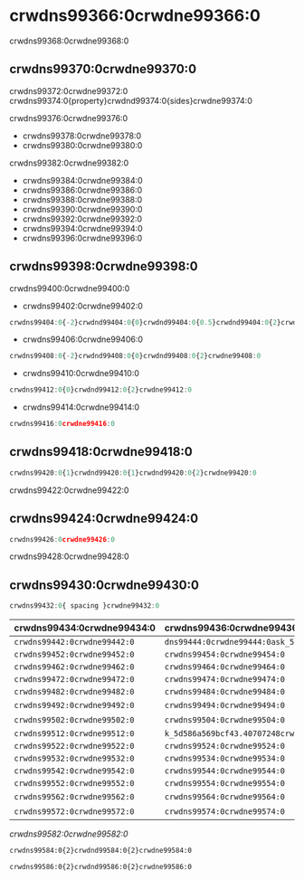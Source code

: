 # crwdns99366:0crwdne99366:0

<p class="description">crwdns99368:0crwdne99368:0</p>

## crwdns99370:0crwdne99370:0

crwdns99372:0crwdne99372:0 crwdns99374:0{property}crwdnd99374:0{sides}crwdne99374:0

crwdns99376:0crwdne99376:0

- crwdns99378:0crwdne99378:0
- crwdns99380:0crwdne99380:0

crwdns99382:0crwdne99382:0

- crwdns99384:0crwdne99384:0
- crwdns99386:0crwdne99386:0
- crwdns99388:0crwdne99388:0
- crwdns99390:0crwdne99390:0
- crwdns99392:0crwdne99392:0
- crwdns99394:0crwdne99394:0
- crwdns99396:0crwdne99396:0

## crwdns99398:0crwdne99398:0

crwdns99400:0crwdne99400:0

- crwdns99402:0crwdne99402:0

```jsx
crwdns99404:0{-2}crwdnd99404:0{0}crwdnd99404:0{0.5}crwdnd99404:0{2}crwdne99404:0
```

- crwdns99406:0crwdne99406:0

```jsx
crwdns99408:0{-2}crwdnd99408:0{0}crwdnd99408:0{2}crwdne99408:0
```

- crwdns99410:0crwdne99410:0

```jsx
crwdns99412:0{0}crwdnd99412:0{2}crwdne99412:0
```

- crwdns99414:0crwdne99414:0

```jsx
crwdns99416:0crwdne99416:0
```

## crwdns99418:0crwdne99418:0

```jsx
crwdns99420:0{1}crwdnd99420:0{1}crwdnd99420:0{2}crwdne99420:0
```

crwdns99422:0crwdne99422:0

## crwdns99424:0crwdne99424:0

```jsx
crwdns99426:0crwdne99426:0
```

crwdns99428:0crwdne99428:0

## crwdns99430:0crwdne99430:0

```js
crwdns99432:0{ spacing }crwdne99432:0
```

| crwdns99434:0crwdne99434:0   | crwdns99436:0crwdne99436:0                                                     | crwdns99438:0crwdne99438:0   | crwdns99440:0crwdne99440:0                                 |
|:---------------------------- |:------------------------------------------------------------------------------ |:---------------------------- |:---------------------------------------------------------- |
| `crwdns99442:0crwdne99442:0` | `dns99444:0crwdne99444:0ask_5d586a569185d1.62971390crwdns99444:0crwdne99444:0` | `crwdns99446:0crwdne99446:0` | [`crwdns99450:0crwdne99450:0`](crwdns99448:0crwdne99448:0) |
| `crwdns99452:0crwdne99452:0` | `crwdns99454:0crwdne99454:0`                                                   | `crwdns99456:0crwdne99456:0` | [`crwdns99460:0crwdne99460:0`](crwdns99458:0crwdne99458:0) |
| `crwdns99462:0crwdne99462:0` | `crwdns99464:0crwdne99464:0`                                                   | `crwdns99466:0crwdne99466:0` | [`crwdns99470:0crwdne99470:0`](crwdns99468:0crwdne99468:0) |
| `crwdns99472:0crwdne99472:0` | `crwdns99474:0crwdne99474:0`                                                   | `crwdns99476:0crwdne99476:0` | [`crwdns99480:0crwdne99480:0`](crwdns99478:0crwdne99478:0) |
| `crwdns99482:0crwdne99482:0` | `crwdns99484:0crwdne99484:0`                                                   | `crwdns99486:0crwdne99486:0` | [`crwdns99490:0crwdne99490:0`](crwdns99488:0crwdne99488:0) |
| `crwdns99492:0crwdne99492:0` | `crwdns99494:0crwdne99494:0`                                                   | crwdns99496:0crwdne99496:0   | [`crwdns99500:0crwdne99500:0`](crwdns99498:0crwdne99498:0) |
| `crwdns99502:0crwdne99502:0` | `crwdns99504:0crwdne99504:0`                                                   | crwdns99506:0crwdne99506:0   | [`crwdns99510:0crwdne99510:0`](crwdns99508:0crwdne99508:0) |
| `crwdns99512:0crwdne99512:0` | `k_5d586a569bcf43.40707248crwdns99514:0crwdne99514:0`                          | `crwdns99516:0crwdne99516:0` | [`crwdns99520:0crwdne99520:0`](crwdns99518:0crwdne99518:0) |
| `crwdns99522:0crwdne99522:0` | `crwdns99524:0crwdne99524:0`                                                   | `crwdns99526:0crwdne99526:0` | [`crwdns99530:0crwdne99530:0`](crwdns99528:0crwdne99528:0) |
| `crwdns99532:0crwdne99532:0` | `crwdns99534:0crwdne99534:0`                                                   | `crwdns99536:0crwdne99536:0` | [`crwdns99540:0crwdne99540:0`](crwdns99538:0crwdne99538:0) |
| `crwdns99542:0crwdne99542:0` | `crwdns99544:0crwdne99544:0`                                                   | `crwdns99546:0crwdne99546:0` | [`crwdns99550:0crwdne99550:0`](crwdns99548:0crwdne99548:0) |
| `crwdns99552:0crwdne99552:0` | `crwdns99554:0crwdne99554:0`                                                   | `crwdns99556:0crwdne99556:0` | [`crwdns99560:0crwdne99560:0`](crwdns99558:0crwdne99558:0) |
| `crwdns99562:0crwdne99562:0` | `crwdns99564:0crwdne99564:0`                                                   | crwdns99566:0crwdne99566:0   | [`crwdns99570:0crwdne99570:0`](crwdns99568:0crwdne99568:0) |
| `crwdns99572:0crwdne99572:0` | `crwdns99574:0crwdne99574:0`                                                   | crwdns99576:0crwdne99576:0   | [`crwdns99580:0crwdne99580:0`](crwdns99578:0crwdne99578:0) |


*crwdns99582:0crwdne99582:0*

```diff
crwdns99584:0{2}crwdnd99584:0{2}crwdne99584:0
```

```diff
crwdns99586:0{2}crwdnd99586:0{2}crwdne99586:0
```